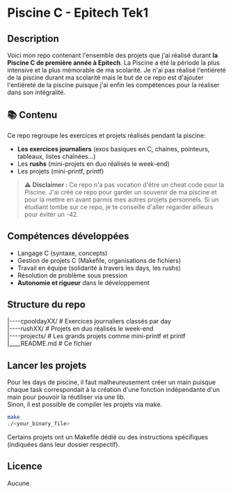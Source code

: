 # Piscine C - Epitech Tek1

## Description

Voici mon repo contenant l'ensemble des projets que j'ai réalisé durant **la Piscine C de première année à Epitech**.
La Piscine a été la période la plus intensive et la plus mémorable de ma scolarité.
Je n'ai pas réalisé l'entiéreté de la piscine durant ma scolarité mais le but de ce repo est d'ajouter l'entiéreté de la piscine puisque j'ai enfin les compétences pour la réaliser dans son intégralité.

## 📚 Contenu

Ce repo regroupe les exercices et projets réalisés pendant la piscine:
- **Les exercices journaliers** (exos basiques en C, chaines, pointeurs, tableaux, listes chaînées...)
- Les **rushs** (mini-projets en duo réalisés le week-end)
- Les projets (mini-printf, printf)

> ⚠️ **Disclaimer :**
> Ce repo n'a pas vocation d'être un cheat code pour la Piscine.
> J'ai créé ce repo pour garder un souvenir de ma piscine et pour la mettre en avant parmis mes autres projets personnels.
> Si un étudiant tombe sur ce repo, je te conseille d'aller regarder ailleurs pour éviter un -42.

## Compétences développées

- Langage C (syntaxe, concepts)
- Gestion de projets C (Makefile, organisations de fichiers)
- Travail en équipe (solidarité à travers les days, les rushs)
- Résolution de problème sous pression
- **Autonomie  et rigueur** dans le développement

## Structure du repo
|----cpooldayXX/  # Exercices journaliers classés par day    
|----rushXX/ # Projets en duo réalisés le week-end     
|----projects/ # Les grands projets comme mini-printf et printf     
|____README.md # Ce fichier     

## Lancer les projets
Pour les days de piscine, il faut malheureusement créer un main puisque chaque task correspondait à la création d'une fonction indépendante d'un main pour pouvoir la réutiliser via une lib.    
Sinon, il est possible de compiler les projets via make.   
```bash
make
./<your_binary_file>
```
Certains projets ont un Makefile dédié ou des instructions spécifiques (indiquées dans leur dossier respectif).

## Licence
Aucune.



